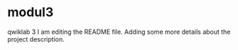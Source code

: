 # modul3
qwiklab 3
I am editing the README file. Adding some more details about the project description.
